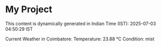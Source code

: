 # My Project

This content is dynamically generated in Indian Time (IST): 2025-07-03 04:50:29 IST


Current Weather in Coimbatore:
Temperature: 23.88 °C
Condition: mist
